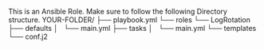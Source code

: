 This is an Ansible Role. 
Make sure to follow the following Directory structure.
YOUR-FOLDER/
├── playbook.yml
└── roles
    └── LogRotation
        ├── defaults
        │   └── main.yml
        ├── tasks
        │   └── main.yml
        └── templates
            └── conf.j2





